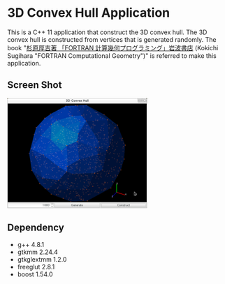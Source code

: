 # 3D Convex Hull Application
This is a C++ 11 application that construct the 3D convex hull. The 3D convex hull is constructed from vertices that is generated randomly. The book "[杉原厚吉著 「FORTRAN 計算幾何プログラミング」岩波書店](http://home.mims.meiji.ac.jp/~sugihara/books/sbooks.html, "reference") (Kokichi Sugihara "FORTRAN Computational Geometry")" is referred to make this application.

## Screen Shot
![Screen Shot](screen_shot.png)

## Dependency
* g++ 4.8.1
* gtkmm 2.24.4
* gtkglextmm 1.2.0
* freeglut 2.8.1
* boost 1.54.0
